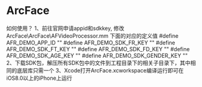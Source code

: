 # ArcFace
如何使用？
1、前往官网申请appid和sdkkey, 修改 ArcFace\ArcFace\AFVideoProcessor.mm 下面的对应的定义值
#define AFR_DEMO_APP_ID                       ""
#define AFR_DEMO_SDK_FR_KEY                   ""
#define AFR_DEMO_SDK_FT_KEY                   ""
#define AFR_DEMO_SDK_FD_KEY                   ""
#define AFR_DEMO_SDK_AGE_KEY                  ""
#define AFR_DEMO_SDK_GENDER_KEY               ""
2、下载SDK包，解压所有SDK包中的文件到工程目录下的相关子目录下，其中相同的底层库只需一个
3、Xcode打开ArcFace.xcworkspace编译运行即可在iOS8.0以上的iPhone上运行
